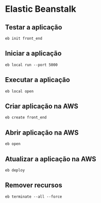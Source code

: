 # Elastic Beanstalk

## Testar a aplicação

    eb init front_end

## Iniciar a aplicação

    eb local run --port 5000

## Executar a aplicação

    eb local open

## Criar aplicação na AWS 
    
    eb create front_end

## Abrir aplicação na AWS

    eb open

## Atualizar a aplicação na AWS

    eb deploy


## Remover recursos

    eb terminate --all --force
